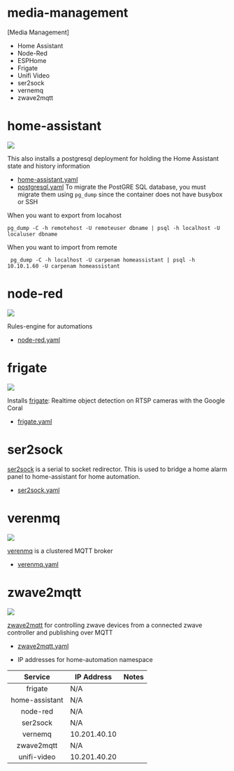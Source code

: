 # media-management

[Media Management]

* Home Assistant
* Node-Red
* ESPHome
* Frigate
* Unifi Video
* ser2sock
* vernemq
* zwave2mqtt


# home-assistant

![](https://i.imgur.com/OMwEZYO.png)

This also installs a postgresql deployment for holding the Home Assistant state and history information

* [home-assistant.yaml](home-assistant/home-assistant.yaml)
* [postgresql.yaml](home-assistant/postgresql.yaml)
To migrate the PostGRE SQL database, you must migrate them using `pg_dump` since the container does not have busybox or SSH

When you want to export from locahost
```
pg_dump -C -h remotehost -U remoteuser dbname | psql -h localhost -U localuser dbname
```

When you want to import from remote
```
 pg_dump -C -h localhost -U carpenam homeassistant | psql -h 10.10.1.60 -U carpenam homeassistant
 ```

# node-red

![](https://i.imgur.com/XxN4KJK.png)

Rules-engine for automations

* [node-red.yaml](node-red/node-red.yaml)


# frigate

![](https://i.imgur.com/hv7bh6m.png)

Installs [frigate](https://github.com/blakeblackshear/frigate/): Realtime object detection on RTSP cameras with the Google Coral

* [frigate.yaml](frigate/frigate.yaml)


# ser2sock

[ser2sock](https://github.com/nutechsoftware/ser2sock) is a serial to socket redirector.  This is used to bridge a home alarm panel to home-assistant for home automation.

* [ser2sock.yaml](ser2sock/ser2sock.yaml)

# verenmq

![](https://i.imgur.com/VQ5AZIV.png)

[verenmq](https://github.com/vernemq/vernemq) is a clustered MQTT broker

* [verenmq.yaml](verenmq/verenmq.yaml)

# zwave2mqtt

![](https://i.imgur.com/p0hlTFG.png)

[zwave2mqtt](https://github.com/OpenZWave/Zwave2Mqtt) for controlling zwave devices from a connected zwave controller and publishing over MQTT

* [zwave2mqtt.yaml](zwave2mqtt/zwave2mqtt.yaml)


* IP addresses for home-automation namespace

|     Service    	| IP Address   	| Notes 	|
|:--------------:	|--------------	|-------	|
| frigate        	| N/A          	|       	|
| home-assistant 	| N/A          	|       	|
| node-red       	| N/A          	|       	|
| ser2sock       	| N/A          	|       	|
| vernemq        	| 10.201.40.10 	|       	|
| zwave2mqtt     	| N/A          	|       	|
| unifi-video    	| 10.201.40.20 	|       	|
